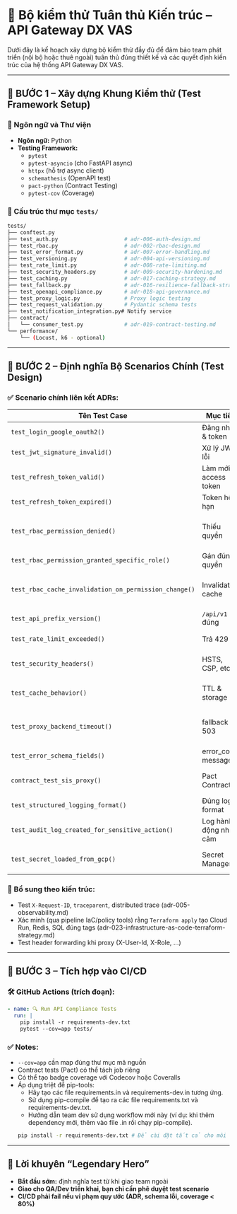 # 🧪 Bộ kiểm thử Tuân thủ Kiến trúc – API Gateway DX VAS

Dưới đây là kế hoạch xây dựng bộ kiểm thử đầy đủ để đảm bảo team phát triển (nội bộ hoặc thuê ngoài) tuân thủ đúng thiết kế và các quyết định kiến trúc của hệ thống API Gateway DX VAS.

---

## 🔹 BƯỚC 1 – Xây dựng Khung Kiểm thử (Test Framework Setup)

### 🔧 Ngôn ngữ và Thư viện
- **Ngôn ngữ:** Python
- **Testing Framework:**
  - `pytest`
  - `pytest-asyncio` (cho FastAPI async)
  - `httpx` (hỗ trợ async client)
  - `schemathesis` (OpenAPI test)
  - `pact-python` (Contract Testing)
  - `pytest-cov` (Coverage)

### 📁 Cấu trúc thư mục `tests/`
```bash
tests/
├── conftest.py
├── test_auth.py                     # adr-006-auth-design.md
├── test_rbac.py                     # adr-002-rbac-design.md
├── test_error_format.py             # adr-007-error-handling.md
├── test_versioning.py               # adr-004-api-versioning.md
├── test_rate_limit.py               # adr-008-rate-limiting.md
├── test_security_headers.py         # adr-009-security-hardening.md
├── test_caching.py                  # adr-017-caching-strategy.md
├── test_fallback.py                 # adr-016-resilience-fallback-strategy.md
├── test_openapi_compliance.py       # adr-018-api-governance.md
├── test_proxy_logic.py              # Proxy logic testing
├── test_request_validation.py       # Pydantic schema tests
├── test_notification_integration.py# Notify service
├── contract/
│   └── consumer_test.py             # adr-019-contract-testing.md
└── performance/
    └── (Locust, k6 - optional)
```

---

## 🔹 BƯỚC 2 – Định nghĩa Bộ Scenarios Chính (Test Design)

### ✅ Scenario chính liên kết ADRs:
| Tên Test Case | Mục tiêu | ADR liên quan |
|---------------|----------|----------------|
| `test_login_google_oauth2()` | Đăng nhập & token | adr-006-auth-design.md |
| `test_jwt_signature_invalid()` | Xử lý JWT lỗi | adr-006-auth-design.md |
| `test_refresh_token_valid()` | Làm mới access token | adr-006-auth-design.md |
| `test_refresh_token_expired()` | Token hết hạn | adr-006-auth-design.md |
| `test_rbac_permission_denied()` | Thiếu quyền | adr-002-rbac-design.md, adr-007-error-handling.md |
| `test_rbac_permission_granted_specific_role()` | Gán đúng quyền | adr-002-rbac-design.md |
| `test_rbac_cache_invalidation_on_permission_change()` | Invalidate cache | adr-002-rbac-design.md, adr-017-caching-strategy.md |
| `test_api_prefix_version()` | `/api/v1` đúng | adr-004-api-versioning.md |
| `test_rate_limit_exceeded()` | Trả 429 | adr-008-rate-limiting.md |
| `test_security_headers()` | HSTS, CSP, etc. | adr-009-security-hardening.md |
| `test_cache_behavior()` | TTL & storage | adr-017-caching-strategy.md |
| `test_proxy_backend_timeout()` | fallback 503 | adr-016-resilience-fallback-strategy.md |
| `test_error_schema_fields()` | error_code, message... | adr-007-error-handling.md |
| `contract_test_sis_proxy()` | Pact Contract | adr-019-contract-testing.md |
| `test_structured_logging_format()` | Đúng log format | adr-005-observability.md |
| `test_audit_log_created_for_sensitive_action()` | Log hành động nhạy cảm | adr-012-audit-logging.md |
| `test_secret_loaded_from_gcp()` | Secret Manager | adr-011-secrets-rotation.md |

### 🔎 Bổ sung theo kiến trúc:
- Test `X-Request-ID`, `traceparent`, distributed trace (adr-005-observability.md)
- Xác minh (qua pipeline IaC/policy tools) rằng `Terraform apply` tạo Cloud Run, Redis, SQL đúng tags (adr-023-infrastructure-as-code-terraform-strategy.md)
- Test header forwarding khi proxy (X-User-Id, X-Role, ...)

---

## 🔹 BƯỚC 3 – Tích hợp vào CI/CD

### 🛠 GitHub Actions (trích đoạn):
```yaml
- name: 🔍 Run API Compliance Tests
  run: |
    pip install -r requirements-dev.txt
    pytest --cov=app tests/
```

### ✅ Notes:
- `--cov=app` cần map đúng thư mục mã nguồn
- Contract tests (Pact) có thể tách job riêng
- Có thể tạo badge coverage với Codecov hoặc Coveralls
- Áp dụng triệt để pip-tools:
  - Hãy tạo các file requirements.in và requirements-dev.in tương ứng.
  - Sử dụng pip-compile để tạo ra các file requirements.txt và requirements-dev.txt.
  - Hướng dẫn team dev sử dụng workflow mới này (ví dụ: khi thêm dependency mới, thêm vào file .in rồi chạy pip-compile).
  ```bash
  pip install -r requirements-dev.txt # Để cài đặt tất cả cho môi trường dev
  ```

---

## 🎯 Lời khuyên “Legendary Hero”

- **Bắt đầu sớm:** định nghĩa test từ khi giao team ngoài
- **Giao cho QA/Dev triển khai, bạn chỉ cần phê duyệt test scenario**
- **CI/CD phải fail nếu vi phạm quy ước (ADR, schema lỗi, coverage < 80%)**